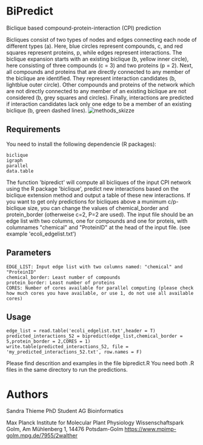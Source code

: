 # BiPredict
Biclique based compound-protein-interaction (CPI) prediction


Bicliques consist of two types of nodes and edges connecting each node of different types (a). Here, blue circles represent compounds, c, and red squares represent proteins, p, while edges represent interactions. The biclique expansion starts with an existing biclique (b, yellow inner circle), here consisting of three compounds (c = 3) and two proteins (p = 2). Next, all compounds and proteins that are directly connected to any member of the biclique are identified. They represent interaction candidates (b, lightblue outer circle). Other compounds and proteins of the network which are not directly connected to any member of an existing biclique are not considered (b, grey squares and circles). Finally, interactions are predicted if interaction candidates lack only one edge to be a member of an existing biclique (b, green dashed lines). 
![methods_skizze](https://user-images.githubusercontent.com/82212543/126770821-6b673a8d-7bdc-4036-b748-0adf11509ded.png)

## Requirements
You need to install the following dependencie (R packages):
```
biclique
igraph
parallel
data.table 
```
The function 'bipredict' will compute all bicliques of the input CPI network using the R package 'biclique', predict
new interactions based on the biclique extension method and output a table of these new interactions.
If you want to get only predictions for bicliques above a munimum c/p-biclique size,
you can change the values of chemical_border and protein_border (otherweise c=2, P=2 are used).
The input file should be an edge list with two columns, one for compounds and one for proteis,
with columnames "chemical" and "ProteinID" at the head of the input file. (see example 'ecoli_edgelist.txt')

## Parameters
```
EDGE_LIST: Input edge list with two columns named: "chemical" and "ProteinID"
chemical_border: Least number of compounds
protein_border: Least number of proteins
CORES: Number of cores available for parallel computing (please check how much cores you have available, or use 1, do not use all available cores)
```

## Usage 
```
edge_list = read.table('ecoli_edgelist.txt',header = T)
predicted_interactions_52 = bipredict(edge_list,chemical_border = 5,protein_border = 2,CORES = 1)
write.table(predicted_interactions_52, file = 'my_predicted_interactions_52.txt', row.names = F)
```

Please find descrition and examples in the file bipredict.R You need both .R files in the same directory to run the predictions.


# Authors
Sandra Thieme
PhD Student
AG Bioinformatics

Max Planck Institute for Molecular Plant Physiology
Wissenschaftspark Golm, Am Mühlenberg 1, 14476 Potsdam-Golm 
https://www.mpimp-golm.mpg.de/7955/2walther
